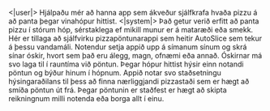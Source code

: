 <|user|>
Hjálpaðu mér að hanna app sem ákveður sjálfkrafa hvaða pizzu á að panta þegar vinahópur hittist.
<|system|>
Það getur verið erfitt að panta pizzu í stórum hóp, sérstaklega ef mikill munur er á mataræði eða smekk. Hér er tillaga að sjálfvirku pizzapöntunarappi sem heitir AutoSlice sem tekur á þessu vandamáli. Notendur setja appið upp á símanum sínum og skrá sínar óskir, hvort sem það eru álegg, magn, ofnæmi eða annað. Óskirnar má svo laga til í rauntíma við pöntun. Þegar hópur hittist hýsir einn notandi pöntun og býður hinum í hópnum. Appið notar svo staðsetningu hýsingaraðilans til þess að finna nærliggjandi pizzastaði sem er hægt að smíða pöntun út frá. Þegar pöntunin er staðfest er hægt að skipta reikningnum milli notenda eða borga allt í einu.